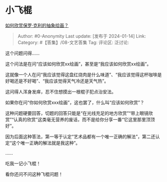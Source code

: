 # 小飞棍
[如何欣赏保罗·克利的抽象绘画？](https://www.zhihu.com/question/631341247/answer/3361492467)

> Author: #0-Anonymity
> Last update: [发布于 2024-01-14]
> Link:
> Category: #【答集】/08-文艺答集 
> Tag:
> 评论区:
> 泛讨论:

这个问题问得……

这个问法是在问“应该如何欣赏xx绘画”，甚至是“我应该如何欣赏xx绘画”。

这就像一个人在问“我应该觉得这盘红烧肉是什么味道”、“我应该觉得这杯咖啡是好喝还是不好喝”、“我应该觉得天气冷还是天气热”。

这问得人浑身发痒，忍不住想摸出一根棍子犯点治安法。

如果你在问“你如何欣赏xxx绘画”，这也罢了，什么叫“应该如何欣赏”？

这种问题硬要回答，切题的回答只能是“在光线充足的地方欣赏”“带上眼镜欣赏”“认真的欣赏”这类毫无营养的废话，而不是给你分享一番“它这里那里顶顶好”。

因为后面这种答法，第一等于认定“艺术品都有一个唯一正确的解法”，第二还认定“这个唯一正确的解法就是我这种”。

……

吃我一记小飞棍！

看你还问不问这种飞棍问题！

